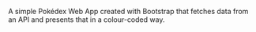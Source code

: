 A simple Pokédex Web App created with Bootstrap that fetches data from an API and presents that in a colour-coded way.
